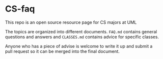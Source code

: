 # CS-faq
This repo is an open source resource page for CS majors at UML

The topics are organized into different documents. `FAQ.md` contains general questions and answers and `CLASSES.md` contains advice for specific classes.

Anyone who has a piece of advise is welcome to write it up and submit a pull request so it can be merged into the final document.
